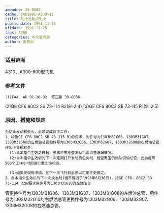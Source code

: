 ```yaml
---
amendno: 39-0683
cadno: CAD1991-A300-11
title: 防止发动机失火
publishdate: 1991-11-15
effdate: 1991-11-25
tags: A300
categories: 华东管理局
author: 姜春水
---
```


### 适用范围 
A310、A300-600型飞机

### 参考文件
    (1)FAA  AD 91-20-02  修正案 39-8036 
(2)GE 
CF6 80C2  SB 73-114  R2(91·2·4) 
(3)GE 
CF6 80C2  SB 73-115  R1(91·2·5) 


### 原因、措施和规定 
    为防止发动机失火，必须完成以下工作: 
    1、根据GE CF6 80C2 SB 73-115 R1的要求，对件号为1303M31G06、1303M31G07、1303M31G08的左燃油总管和件号为1303M32G06、1303M32G07、1303M32G08的右燃油总管作如下目视检查: 
      (1)自本指令生效之日起，要求每天检查发动机泄油管渗漏情况。 
      (2)自本指令生效后的下一次定期打开发动机包皮时，检查周围的燃油供油总管，此后每隔500个工作小时即进行重复性检查。 

      (3)如果发现有渗油，在下一次飞行前必须以可用件更换之。 
    2、自本指令生效后的下一次换发时(但不得迟于1993年6月30日)，按GE CF6- 80C2 SB 73-114 R2的要求用件号为1303M31G10的左燃油总
       
管更换件号为1303M31G06、1303M31G07、1303M31G08的左燃油总管，用件号为1303M32G10的右燃油总管更换件号为1303M32G06、1303M32G07、1303M32G08的右燃油总管。
